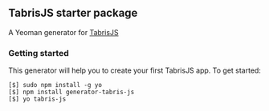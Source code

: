## TabrisJS starter package

A Yeoman generator for [TabrisJS](https://tabrisjs.com/)

### Getting started
This generator will help you to create your first TabrisJS app. To get
started:
```
[$] sudo npm install -g yo
[$] npm install generator-tabris-js
[$] yo tabris-js
```
